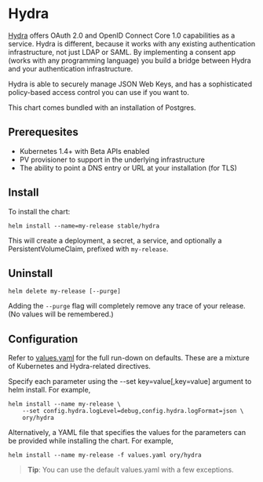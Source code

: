 # Hydra
[Hydra](https://github.com/ory/hydra) offers OAuth 2.0 and OpenID Connect Core 1.0 capabilities as a service. Hydra is different, because it works with any existing authentication infrastructure, not just LDAP or SAML. By implementing a consent app (works with any programming language) you build a bridge between Hydra and your authentication infrastructure.

Hydra is able to securely manage JSON Web Keys, and has a sophisticated policy-based access control you can use if you want to.

This chart comes bundled with an installation of Postgres.

## Prerequesites

* Kubernetes 1.4+ with Beta APIs enabled
* PV provisioner to support in the underlying infrastructure
* The ability to point a DNS entry or URL at your installation (for TLS)

## Install

To install the chart:

```
helm install --name=my-release stable/hydra
```

This will create a deployment, a secret, a service, and optionally a PersistentVolumeClaim, prefixed with `my-release`.

## Uninstall

```
helm delete my-release [--purge]
```

Adding the `--purge` flag will completely remove any trace of your release. (No values will be remembered.)

## Configuration

Refer to [values.yaml](values.yaml) for the full run-down on defaults. These are a mixture of Kubernetes and Hydra-related directives.

Specify each parameter using the --set key=value[,key=value] argument to helm install. For example,

```
helm install --name my-release \
    --set config.hydra.logLevel=debug,config.hydra.logFormat=json \
    ory/hydra
```

Alternatively, a YAML file that specifies the values for the parameters can be provided while installing the chart. For example,

```
helm install --name my-release -f values.yaml ory/hydra
```

> **Tip**: You can use the default values.yaml with a few exceptions.